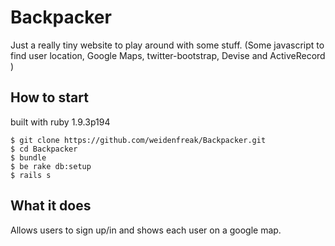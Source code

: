 Backpacker 
=====

Just a really tiny website to play around with some stuff. (Some javascript to find user location, Google Maps, twitter-bootstrap, Devise and ActiveRecord )


How to start
------------
built with ruby 1.9.3p194

```  
$ git clone https://github.com/weidenfreak/Backpacker.git  
$ cd Backpacker  
$ bundle  
$ be rake db:setup  
$ rails s  

```

What it does
------------
Allows users to sign up/in and shows each user on a google map.

